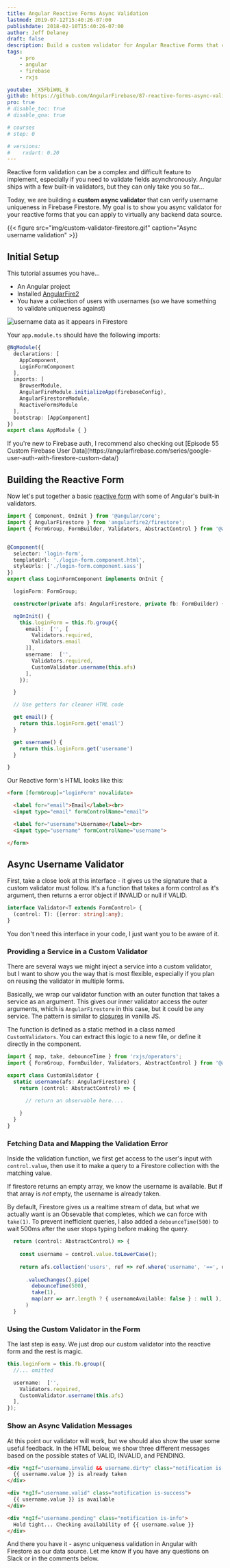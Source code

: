 ```yaml
---
title: Angular Reactive Forms Async Validation
lastmod: 2019-07-12T15:40:26-07:00
publishdate: 2018-02-10T15:40:26-07:00
author: Jeff Delaney
draft: false
description: Build a custom validator for Angular Reactive Forms that checks a username asynchronously in Firestore
tags: 
    - pro
    - angular
    - firebase
    - rxjs

youtube: _X5FbiW0L_8
github: https://github.com/AngularFirebase/87-reactive-forms-async-validation-firestore
pro: true
# disable_toc: true
# disable_qna: true

# courses
# step: 0

# versions:
#    rxdart: 0.20
---
```


Reactive form validation can be a complex and difficult feature to implement, especially if you need to validate fields asynchronously. Angular ships with a few built-in validators, but they can only take you so far...

Today, we are building a **custom async validator** that can verify username uniqueness in Firebase Firestore. My goal is to show you async validator for your reactive forms that you can apply to virtually any backend data source.


{{< figure src="img/custom-validator-firestore.gif" caption="Async username validation" >}}

## Initial Setup

This tutorial assumes you have...

- An Angular project
- Installed [AngularFire2](https://github.com/angular/angularfire2)
- You have a collection of users with usernames (so we have something to validate uniqueness against)


<img src="/images/firebase-username-data.png" alt="username data as it appears in Firestore" class="content-image" />  

Your `app.module.ts` should have the following imports: 

```typescript
@NgModule({
  declarations: [
    AppComponent,
    LoginFormComponent
  ],
  imports: [
    BrowserModule,
    AngularFireModule.initializeApp(firebaseConfig),
    AngularFirestoreModule,
    ReactiveFormsModule
  ],
  bootstrap: [AppComponent]
})
export class AppModule { }
```

<p class="success">If you're new to Firebase auth, I recommend also checking out [Episode 55 Custom Firebase User Data](https://angularfirebase.com/series/google-user-auth-with-firestore-custom-data/)</p>

## Building the Reactive Form

Now let's put together a basic [reactive form](https://angular.io/guide/reactive-forms) with some of Angular's built-in validators.  

```typescript
import { Component, OnInit } from '@angular/core';
import { AngularFirestore } from 'angularfire2/firestore';
import { FormGroup, FormBuilder, Validators, AbstractControl } from '@angular/forms';


@Component({
  selector: 'login-form',
  templateUrl: './login-form.component.html',
  styleUrls: ['./login-form.component.sass']
})
export class LoginFormComponent implements OnInit {

  loginForm: FormGroup;

  constructor(private afs: AngularFirestore, private fb: FormBuilder) { }

  ngOnInit() {
    this.loginForm = this.fb.group({
      email:  ['', [
        Validators.required, 
        Validators.email
      ]],
      username:  ['', 
        Validators.required,
        CustomValidator.username(this.afs) 
      ],
    });

  }

  // Use getters for cleaner HTML code

  get email() {
    return this.loginForm.get('email')
  }

  get username() {
    return this.loginForm.get('username')
  }

}
```

Our Reactive form's HTML looks like this:

```html
<form [formGroup]="loginForm" novalidate>

  <label for="email">Email</label><br>
  <input type="email" formControlName="email">

  <label for="username">Username</label><br>
  <input type="username" formControlName="username">

</form>
```

## Async Username Validator

First, take a close look at this interface - it gives us the signature that a custom validator must follow. It's a function that takes a form control as it's argument, then returns a error object if INVALID or null if VALID. 


```typescript
interface Validator<T extends FormControl> {
  (control: T): {[error: string]:any};
}
```

<p class="tip">You don't need this interface in your code, I just want you to be aware of it. </p>

### Providing a Service in a Custom Validator

There are several ways we might inject a service into a custom validator, but I want to show you the way that is most flexible, especially if you plan on reusing the validator in multiple forms. 

Basically, we wrap our validator function with an outer function that takes a service as an argument. This gives our inner validator access the outer arguments, which is `AngularFirestore` in this case, but it could be any service. The pattern is similar to [closures](https://developer.mozilla.org/en-US/docs/Web/JavaScript/Closures) in vanilla JS. 

The function is defined as a static method in a class named `CustomValidators`. You can extract this logic to a new file, or define it directly in the component. 

```typescript
import { map, take, debounceTime } from 'rxjs/operators';
import { FormGroup, FormBuilder, Validators, AbstractControl } from '@angular/forms';

export class CustomValidator {
  static username(afs: AngularFirestore) {
    return (control: AbstractControl) => {
      
      // return an observable here....

    }
  }
}
```

### Fetching Data and Mapping the Validation Error

Inside the validation function, we first get access to the user's input with `control.value`, then use it to make a query to a Firestore collection with the matching value. 

If firestore returns an empty array, we know the username is available. But if that array is *not* empty, the username is already taken.  

By default, Firestore gives us a realtime stream of data, but what we actually want is an Obsevable that completes, which we can force with `take(1)`. To prevent inefficient queries, I also added a `debounceTime(500)` to wait 500ms after the user stops typing before making the query. 

```typescript
  return (control: AbstractControl) => {
    
    const username = control.value.toLowerCase();
    
    return afs.collection('users', ref => ref.where('username', '==', username) )
              
      .valueChanges().pipe(
        debounceTime(500),
        take(1),
        map(arr => arr.length ? { usernameAvailable: false } : null ),
      )
  }
```

### Using the Custom Validator in the Form

The last step is easy. We just drop our custom validator into the reactive form and the rest is magic. 

```typescript
this.loginForm = this.fb.group({
  //... omitted

  username:  ['', 
    Validators.required,
    CustomValidator.username(this.afs) 
  ],
});

```


### Show an Async Validation Messages

At this point our validator will work, but we should also show the user some useful feedback. In the HTML below, we show three different messages based on the possible states of VALID, INVALID, and PENDING. 

```html
<div *ngIf="username.invalid && username.dirty" class="notification is-danger">
  {{ username.value }} is already taken
</div>

<div *ngIf="username.valid" class="notification is-success">
  {{ username.value }} is available
</div>

<div *ngIf="username.pending" class="notification is-info">
  Hold tight... Checking availability of {{ username.value }}
</div>
```

And there you have it - async uniqueness validation in Angular with Firestore as our data source. Let me know if you have any questions on Slack or in the comments below. 